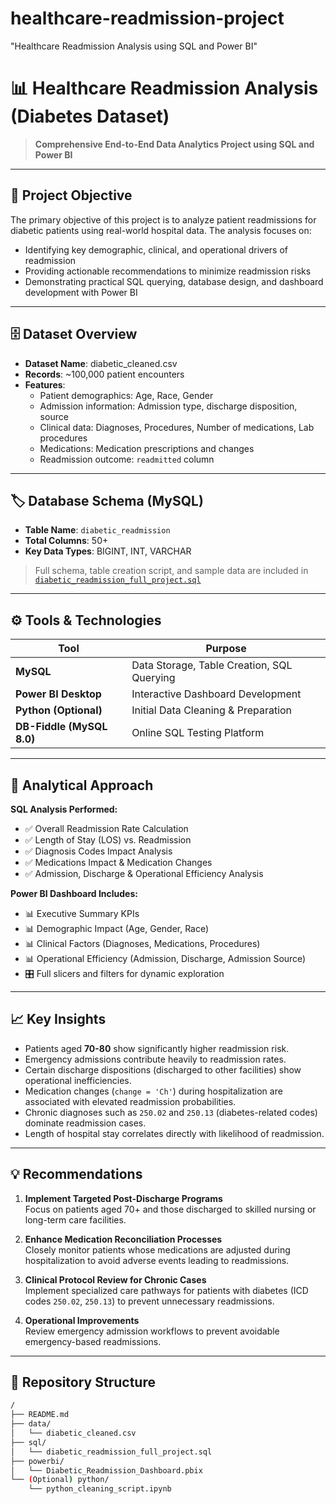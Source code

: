 # healthcare-readmission-project
"Healthcare Readmission Analysis using SQL and Power BI"
# 📊 Healthcare Readmission Analysis (Diabetes Dataset)

> **Comprehensive End-to-End Data Analytics Project using SQL and Power BI**

---

## 📌 Project Objective

The primary objective of this project is to analyze patient readmissions for diabetic patients using real-world hospital data. The analysis focuses on:

- Identifying key demographic, clinical, and operational drivers of readmission
- Providing actionable recommendations to minimize readmission risks
- Demonstrating practical SQL querying, database design, and dashboard development with Power BI

---

## 🗄️ Dataset Overview

- **Dataset Name**: diabetic_cleaned.csv
- **Records**: ~100,000 patient encounters
- **Features**:  
    - Patient demographics: Age, Race, Gender
    - Admission information: Admission type, discharge disposition, source
    - Clinical data: Diagnoses, Procedures, Number of medications, Lab procedures
    - Medications: Medication prescriptions and changes
    - Readmission outcome: `readmitted` column

---

## 🏷️ Database Schema (MySQL)

- **Table Name**: `diabetic_readmission`
- **Total Columns**: 50+
- **Key Data Types**: BIGINT, INT, VARCHAR

> Full schema, table creation script, and sample data are included in [`diabetic_readmission_full_project.sql`](./diabetic_readmission_full_project.sql)

---

## ⚙️ Tools & Technologies

| Tool | Purpose |
| ---- | ------- |
| **MySQL** | Data Storage, Table Creation, SQL Querying |
| **Power BI Desktop** | Interactive Dashboard Development |
| **Python (Optional)** | Initial Data Cleaning & Preparation |
| **DB-Fiddle (MySQL 8.0)** | Online SQL Testing Platform |

---

## 🔎 Analytical Approach

**SQL Analysis Performed:**
- ✅ Overall Readmission Rate Calculation
- ✅ Length of Stay (LOS) vs. Readmission
- ✅ Diagnosis Codes Impact Analysis
- ✅ Medications Impact & Medication Changes
- ✅ Admission, Discharge & Operational Efficiency Analysis

**Power BI Dashboard Includes:**
- 📊 Executive Summary KPIs
- 📊 Demographic Impact (Age, Gender, Race)
- 📊 Clinical Factors (Diagnoses, Medications, Procedures)
- 📊 Operational Efficiency (Admission, Discharge, Admission Source)
- 🎛️ Full slicers and filters for dynamic exploration

---

## 📈 Key Insights

- Patients aged **70-80** show significantly higher readmission risk.
- Emergency admissions contribute heavily to readmission rates.
- Certain discharge dispositions (discharged to other facilities) show operational inefficiencies.
- Medication changes (`change = 'Ch'`) during hospitalization are associated with elevated readmission probabilities.
- Chronic diagnoses such as `250.02` and `250.13` (diabetes-related codes) dominate readmission cases.
- Length of hospital stay correlates directly with likelihood of readmission.

---

## 💡 Recommendations

1. **Implement Targeted Post-Discharge Programs**  
   Focus on patients aged 70+ and those discharged to skilled nursing or long-term care facilities.

2. **Enhance Medication Reconciliation Processes**  
   Closely monitor patients whose medications are adjusted during hospitalization to avoid adverse events leading to readmissions.

3. **Clinical Protocol Review for Chronic Cases**  
   Implement specialized care pathways for patients with diabetes (ICD codes `250.02`, `250.13`) to prevent unnecessary readmissions.

4. **Operational Improvements**  
   Review emergency admission workflows to prevent avoidable emergency-based readmissions.

---

## 📂 Repository Structure

```bash
/
├── README.md
├── data/
│   └── diabetic_cleaned.csv
├── sql/
│   └── diabetic_readmission_full_project.sql
├── powerbi/
│   └── Diabetic_Readmission_Dashboard.pbix
└── (Optional) python/
    └── python_cleaning_script.ipynb



